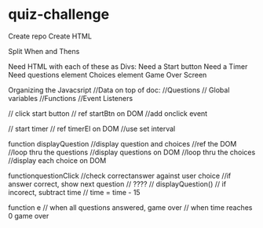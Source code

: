 # quiz-challenge

Create repo
Create HTML

Split When and Thens

Need HTML with each of these as Divs:
Need a Start button
Need a Timer
Need questions element
Choices element
Game Over Screen

Organizing the Javacsript
//Data on top of doc:
//Questions
// Global variables
//Functions
//Event Listeners

// click start button
// ref startBtn on DOM
//add onclick event

// start timer
// ref timerEl on DOM
//use set interval

function displayQuestion
//display question and choices
//ref the DOM
//loop thru the questions
//display questions on DOM
//loop thru the choices
//display each choice on DOM

functionquestionClick
//check correctanswer against user choice
//if answer correct, show next question
// ????
// displayQuestion()
// if incorect, subtract time
// time = time - 15

function e
// when all questions answered, game over
// when time reaches 0 game over
